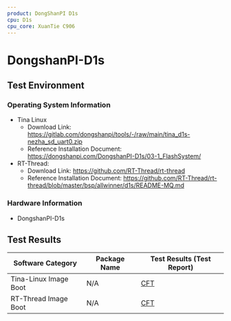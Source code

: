 ```yaml
---
product: DongShanPI D1s
cpu: D1s
cpu_core: XuanTie C906
---
```


# DongshanPI-D1s

## Test Environment

### Operating System Information

- Tina Linux
  - Download Link: https://gitlab.com/dongshanpi/tools/-/raw/main/tina_d1s-nezha_sd_uart0.zip
  - Reference Installation Document: https://dongshanpi.com/DongshanPI-D1s/03-1_FlashSystem/
- RT-Thread:
  - Download Link: https://github.com/RT-Thread/rt-thread
  - Reference Installation Document: https://github.com/RT-Thread/rt-thread/blob/master/bsp/allwinner/d1s/README-MQ.md

### Hardware Information

- DongshanPI-D1s

## Test Results

| Software Category                | Package Name | Test Results (Test Report)     |
|----------------------------------|--------------|-------------------------------|
| Tina-Linux Image Boot            | N/A          | [CFT][Tina]                   |
| RT-Thread Image Boot             | N/A          | [CFT][RT-Thread]              |

[Tina]: ./TinaLinux/README.md
[RT-Thread]: ./RT-Thread/README.md
